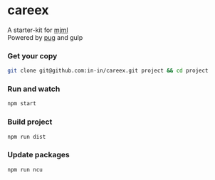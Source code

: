 # careex

A starter-kit for [mjml](https://mjml.io/documentation/)   
Powered by [pug](https://pugjs.org/api/getting-started.html) and gulp

### Get your copy

```bash
git clone git@github.com:in-in/careex.git project && cd project
```

### Run and watch

```bash
npm start
```

### Build project

```bash
npm run dist
```

### Update packages

```bash
npm run ncu
```
